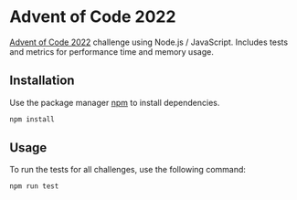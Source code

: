 # Advent of Code 2022

[Advent of Code 2022](https://adventofcode.com/2022/about) challenge using Node.js / JavaScript. Includes tests and metrics for performance time and memory usage.

## Installation

Use the package manager [npm](https://www.npmjs.com/) to install dependencies.

```bash
npm install
```

## Usage

To run the tests for all challenges, use the following command:

```bash
npm run test
```